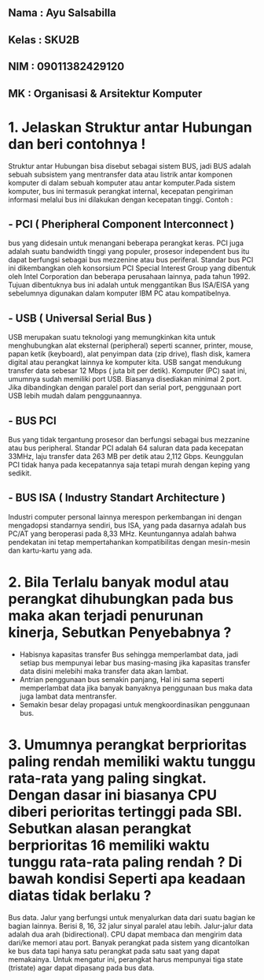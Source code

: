 ## Nama   : Ayu Salsabilla
## Kelas  : SKU2B
## NIM    : 09011382429120
## MK     : Organisasi & Arsitektur Komputer

# 1. Jelaskan Struktur antar Hubungan dan beri contohnya !
 Struktur antar Hubungan bisa disebut sebagai sistem BUS, jadi BUS adalah sebuah subsistem yang mentransfer data atau listrik antar komponen komputer di dalam sebuah komputer atau antar komputer.Pada sistem komputer, bus ini termasuk perangkat internal, kecepatan pengiriman informasi melalui bus ini dilakukan dengan kecepatan tinggi.
Contoh :
## - PCI ( Pheripheral Component Interconnect )
   bus yang didesain untuk menangani beberapa perangkat keras. PCI juga adalah suatu bandwidth tinggi yang populer, prosesor independent bus itu dapat berfungsi sebagai bus mezzenine atau bus periferal. Standar bus PCI ini dikembangkan oleh konsorsium PCI Special Interest Group yang dibentuk oleh Intel Corporation dan beberapa perusahaan lainnya, pada tahun 1992. Tujuan dibentuknya bus ini adalah untuk menggantikan Bus ISA/EISA yang sebelumnya digunakan dalam komputer IBM PC atau kompatibelnya.
## - USB ( Universal Serial Bus )
  USB merupakan suatu teknologi yang memungkinkan kita untuk menghubungkan alat eksternal (peripheral) seperti scanner, printer, mouse, papan ketik (keyboard), alat penyimpan data (zip drive), flash disk, kamera digital atau perangkat lainnya ke komputer kita. USB sangat mendukung transfer data sebesar 12 Mbps ( juta bit per detik). Komputer (PC) saat ini, umumnya sudah memiliki port USB. Biasanya disediakan minimal 2 port. Jika dibandingkan dengan paralel port dan serial port, penggunaan port USB lebih mudah dalam penggunaannya.
## - BUS PCI
   Bus yang tidak tergantung prosesor dan berfungsi sebagai bus mezzanine atau bus peripheral. Standar PCI adalah 64 saluran data pada kecepatan 33MHz, laju transfer data 263 MB per detik atau 2,112 Gbps. Keunggulan PCI tidak hanya pada kecepatannya saja tetapi murah dengan keping yang sedikit.
## - BUS ISA ( Industry Standart Architecture )
   Industri computer personal lainnya merespon perkembangan ini dengan mengadopsi standarnya sendiri, bus ISA, yang pada dasarnya adalah bus PC/AT yang beroperasi pada 8,33 MHz. Keuntungannya adalah bahwa pendekatan ini tetap mempertahankan kompatibilitas dengan mesin-mesin dan kartu-kartu yang ada.

# 2. Bila Terlalu banyak modul atau perangkat dihubungkan pada bus maka akan terjadi penurunan kinerja, Sebutkan Penyebabnya ?
- Habisnya kapasitas transfer Bus sehingga memperlambat data, jadi setiap bus mempunyai lebar bus masing-masing jika kapasitas transfer data disini melebihi maka transfer data akan lambat. 
- Antrian penggunaan bus semakin panjang, Hal ini sama seperti memperlambat data jika banyak banyaknya penggunaan bus maka data juga lambat data mentransfer.
- Semakin besar delay propagasi untuk mengkoordinasikan penggunaan bus.

# 3. Umumnya perangkat berprioritas paling rendah memiliki waktu tunggu rata-rata yang paling singkat. Dengan dasar ini biasanya CPU diberi perioritas tertinggi pada SBI. Sebutkan alasan perangkat berprioritas 16 memiliki waktu tunggu rata-rata paling rendah ? Di bawah kondisi Seperti apa keadaan diatas tidak berlaku ?
Bus data. Jalur yang berfungsi untuk menyalurkan data dari suatu bagian ke bagian lainnya. Berisi 8, 16, 32 jalur sinyal paralel atau lebih. Jalur-jalur data adalah dua arah (bidirectional). CPU dapat membaca dan mengirim data dari/ke memori atau port. Banyak perangkat pada sistem yang dicantolkan ke bus data tapi hanya satu perangkat pada satu saat yang dapat memakainya. Untuk mengatur ini, perangkat harus mempunyai tiga state  (tristate) agar dapat dipasang pada bus data.
